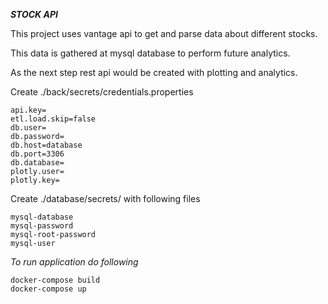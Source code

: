 ***STOCK API***

This project uses vantage api to get and parse data about different stocks.

This data is gathered at mysql database to perform future analytics.

As the next step rest api would be created with plotting and analytics.

Create ./back/secrets/credentials.properties
```
api.key=
etl.load.skip=false
db.user=
db.password=
db.host=database
db.port=3306
db.database=
plotly.user=
plotly.key=
```

Create ./database/secrets/ with following files
```
mysql-database
mysql-password
mysql-root-password
mysql-user
```

*To run application do following*     
```
docker-compose build
docker-compose up
```